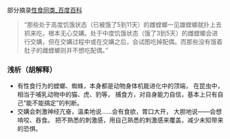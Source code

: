 部分摘录[性食同类_百度百科](https://baike.baidu.com/item/性食同类/2603650)

>“那些处于高度饥饿状态（已被饿了5到11天）的雌螳螂一见雄螳螂就扑上去抓来吃，根本无心交媾。处于中度饥饿状态（饿了3到5天）的雌螳螂会进行交媾，但在交媾过程中或在交媾之后，会试图吃掉配偶。而那些没有饿着肚子的雌螳螂则并不想吃配偶。”

### 浅析（胡解释）
- 有性食行为的螳螂、蜘蛛，本身都是动物身体机能进化中的顶端，
在昆虫中，相当于哺乳动物中的猫、虎、豹等，
捕食方，对自身能力自信，基本上只有自己“能不能搞定”的判断。
- 交媾会刺激神经亢奋，温柔地说……会有食欲，胃口大开，
大胆地说——会想啃咬、吞食。
把不熟悉的刺激感，用自己熟悉的刺激感来覆盖，减少未知带来的恐惧。